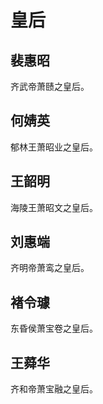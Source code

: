 # 皇后

## 裴惠昭

齐武帝萧赜之皇后。

## 何婧英

郁林王萧昭业之皇后。

## 王韶明

海陵王萧昭文之皇后。

## 刘惠端

齐明帝萧鸾之皇后。

## 褚令璩

东昏侯萧宝卷之皇后。

## 王蕣华

齐和帝萧宝融之皇后。
